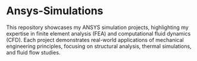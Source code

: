 # Ansys-Simulations
This repository showcases my ANSYS simulation projects, highlighting my expertise in finite element analysis (FEA) and computational fluid dynamics (CFD). Each project demonstrates real-world applications of mechanical engineering principles, focusing on structural analysis, thermal simulations, and fluid flow studies.
